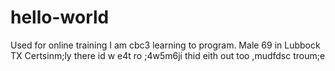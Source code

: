 # hello-world
Used for online training
I am cbc3 learning to program. Male 69 in Lubbock TX
Certsinm;ly there id w e4t ro ;4w5m6ji thid eith out too ,mudfdsc troum;e

